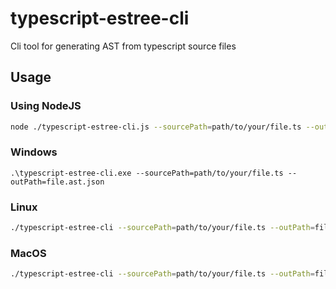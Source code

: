 # typescript-estree-cli
Cli tool for generating AST from typescript source files

## Usage

### Using NodeJS
``` sh
node ./typescript-estree-cli.js --sourcePath=path/to/your/file.ts --outPath=file.ast.json
```

### Windows
``` pwsh
.\typescript-estree-cli.exe --sourcePath=path/to/your/file.ts --outPath=file.ast.json
```

### Linux
``` sh
./typescript-estree-cli --sourcePath=path/to/your/file.ts --outPath=file.ast.json
```

### MacOS
``` sh
./typescript-estree-cli --sourcePath=path/to/your/file.ts --outPath=file.ast.json
```
